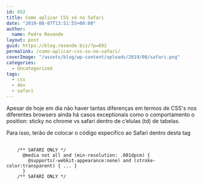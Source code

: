 ```yaml
---
id: 692
title: Como aplicar CSS só no Safari
date: "2019-08-07T13:51:55+00:00"
author:
  name: Pedro Resende
layout: post
guid: https://blog.resende.biz/?p=692
permalink: /como-aplicar-css-so-no-safari/
coverImage: "/assets/blog/wp-content/uploads/2019/08/safari.png"
categories:
  - Uncategorized
tags:
  - css
  - dev
  - safari
---
```


Apesar de hoje em dia não haver tantas diferenças em termos de CSS's nos diferentes browsers ainda há casos exceptionais como o comportamento o position: sticky no chrome vs safari dentro de c&#8217;elulas (td) de tabelas.

Para isso, terão de colocar o código específico ao Safari dentro desta tag

<pre>
  <code class="language-javascript">
    /** SAFARI ONLY */
      @media not all and (min-resolution: .001dpcm) {
        @supports(-webkit-appearance:none) and (stroke-color:transparent) { ... }
      }
    /** SAFARI ONLY */
  </code>
</pre>
